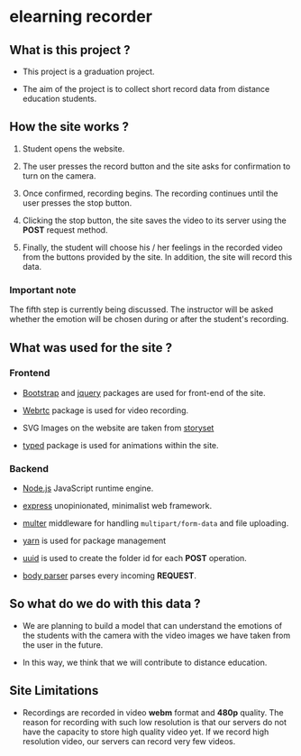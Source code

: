 # elearning recorder

## What is this project ?

- This project is a graduation project.

- The aim of the project is to collect short record data from distance education students.

## How the site works ?

1. Student opens the website.

2. The user presses the record button and the site asks for confirmation to turn on the camera.

3. Once confirmed, recording begins. The recording continues until the user presses the stop button.

4. Clicking the stop button, the site saves the video to its server using the **POST** request method.

5. Finally, the student will choose his / her feelings in the recorded video from the buttons provided by the site. In addition, the site will record this data.

### Important note

The fifth step is currently being discussed. The instructor will be asked whether the emotion will be chosen during or after the student's recording.

## What was used for the site ?

### Frontend

- [Bootstrap](https://getbootstrap.com/docs/5.0/getting-started/download/) and [jquery](https://jquery.com/download/) packages are used for front-end of the site.

- [Webrtc](https://webrtc.org/) package is used for video recording.

- SVG Images on the website are taken from [storyset](https://storyset.com/)

- [typed](https://github.com/mattboldt/typed.js/) package is used for animations within the site.

### Backend

- [Node.js](https://nodejs.org/en/download/) JavaScript runtime engine.

- [express](https://www.npmjs.com/package/express) unopinionated, minimalist web framework.

- [multer](https://www.npmjs.com/package/multer) middleware for handling `multipart/form-data` and file uploading.

- [yarn](https://yarnpkg.com/) is used for package management

- [uuid](https://github.com/uuidjs/uuid) is used to create the folder id for each **POST** operation.

- [body parser](https://github.com/expressjs/body-parser) parses every incoming **REQUEST**.

## So what do we do with this data ?

- We are planning to build a model that can understand the emotions of the students with the camera with the video images we have taken from the user in the future.

- In this way, we think that we will contribute to distance education.

## Site Limitations

- Recordings are recorded in video **webm** format and **480p** quality. The reason for recording with such low resolution is that our servers do not have the capacity to store high quality video yet. If we record high resolution video, our servers can record very few videos.